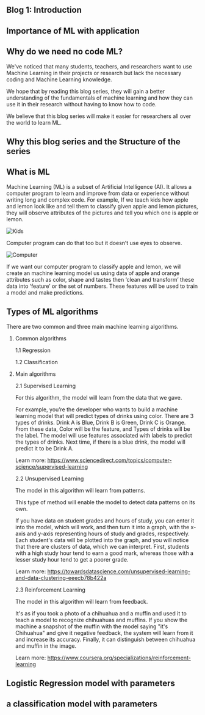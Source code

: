 Blog 1: Introduction 
-
Importance of ML with application 
-

Why do we need no code ML?
-
We've noticed that many students, teachers, and researchers want to use Machine Learning in their projects or research but lack the necessary coding and Machine Learning knowledge.

We hope that by reading this blog series, they will gain a better understanding of the fundamentals of machine learning and how they can use it in their research without having to know how to code.

We believe that this blog series will make it easier for researchers all over the world to learn ML.

	

Why this blog series and the Structure of the series 
-

What is ML 
-

Machine Learning (ML) is a subset of Artificial Intelligence (AI). It allows a computer program to learn and improve from data or experience without writing long and complex code.
For example, If we teach kids how apple and lemon look like and tell them to classify given apple and lemon pictures, they will observe attributes of the pictures and tell you which one is apple or lemon.


![Kids ](https://user-images.githubusercontent.com/96424191/158849328-c3a2104c-a443-4efe-9064-7a462a9d0263.png)

Computer program can do that too but it doesn’t use eyes to observe.

![Computer](https://user-images.githubusercontent.com/96424191/158849373-5f2a34cd-8ef2-44cb-87b7-7e8b8551d182.png)

If we want our computer program to classify apple and lemon, we will create an machine learning model us using data of apple and orange attributes such as color, shape and tastes then ‘clean and transform’ these data into ‘feature’ or the set of numbers. These features will be used to train a model and make predictions.

Types of ML algorithms
-
There are two common and three main machine learning algorithms.
1. Common algorithms

	1.1 Regression 
	
	1.2 Classification 

2. Main algorithms

	2.1 Supervised Learning 
		
	For this algorithm, the model will learn from the data that we gave.
		
	For example, you’re the developer who wants to build a machine learning model that will predict types of drinks using color. 
	There are 3 types of drinks. Drink A is Blue, Drink B is Green, Drink C is Orange.
	From these data, Color will be the feature, and Types of drinks will be the label.
	The model will use features associated with labels to predict the types of drinks. Next time, if there is a blue drink, the model will predict it 		to be Drink A. 
	
	Learn more: https://www.sciencedirect.com/topics/computer-science/supervised-learning

	2.2 Unsupervised Learning 
		
	The model in this algorithm will learn from patterns. 
	
	This type of method will enable the model to detect data patterns on its own.
		
	If you have data on student grades and hours of study, you can enter it into the model, which will work, and then turn it into a graph, 	with the x-axis and y-axis representing hours of study and grades, respectively. Each student's data will be plotted into the graph, and you will 	notice that there are clusters of data, which we can interpret. First, students with a high study hour tend to earn a good mark, whereas those with a 	lesser study hour tend to get a poorer grade.	
		
	Learn more: https://towardsdatascience.com/unsupervised-learning-and-data-clustering-eeecb78b422a

	
	2.3 Reinforcement Learning 
	
	The model in this algorithm will learn from feedback.
	
	It's as if you took a photo of a chihuahua and a muffin and used it to teach a model to recognize chihuahuas and muffins. If you show the machine a snapshot of the muffin with the model saying "it's Chihuahua" and give it negative feedback, the system will learn from it and increase its accuracy. Finally, it can distinguish between chihuahua and muffin in the image.
	
	Learn more: https://www.coursera.org/specializations/reinforcement-learning
	

Logistic Regression model with parameters
-
a classification model with parameters
-
